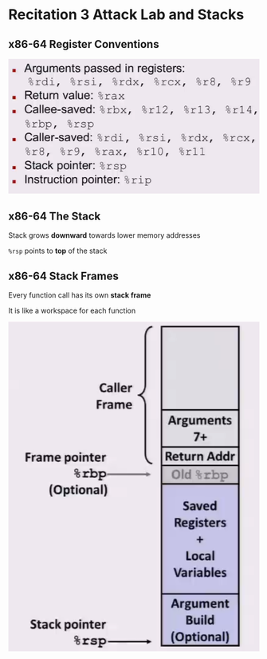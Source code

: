 # Recitation 3 Attack Lab and Stacks

## x86-64 Register Conventions

![image-20220615112450112](assets/image-20220615112450112.png)

## x86-64 The Stack

Stack grows **downward** towards lower memory addresses

`%rsp` points to **top** of the stack

## x86-64 Stack Frames

Every function call has its own **stack frame**

It is like a workspace for each function

![image-20220615113122765](assets/image-20220615113122765.png)





















